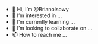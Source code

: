 - 👋 Hi, I’m @Brianolsowy
- 👀 I’m interested in ...
- 🌱 I’m currently learning ...
- 💞️ I’m looking to collaborate on ...
- 📫 How to reach me ...

<!---
Brianolsowy/Brianolsowy is a ✨ special ✨ repository because its `README.md` (this file) appears on your GitHub profile.
You can click the Preview link to take a look at your changes.
--->
